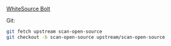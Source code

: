 [WhiteSource Bolt](https://docs.microsoft.com/en-us/learn/modules/scan-open-source/3-set-up-environment)

Git:

```bash
git fetch upstream scan-open-source
git checkout -b scan-open-source upstream/scan-open-source
```
